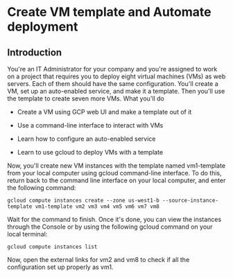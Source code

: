 # Create VM template and Automate deployment 

## Introduction

You're an IT Administrator for your company and you're assigned to work on a project that requires you to deploy eight virtual machines (VMs) as web servers. Each of them should have the same configuration. You'll create a VM, set up an auto-enabled service, and make it a template. Then you'll use the template to create seven more VMs.
What you'll do

- Create a VM using GCP web UI and make a template out of it

- Use a command-line interface to interact with VMs

- Learn how to configure an auto-enabled service

- Learn to use gcloud to deploy VMs with a template


Now, you'll create new VM instances with the template named vm1-template from your local computer using gcloud command-line interface. To do this, return back to the command line interface on your local computer, and enter the following command:

    gcloud compute instances create --zone us-west1-b --source-instance-template vm1-template vm2 vm3 vm4 vm5 vm6 vm7 vm8

Wait for the command to finish. Once it's done, you can view the instances through the Console or by using the following gcloud command on your local terminal:

    gcloud compute instances list

Now, open the external links for vm2 and vm8 to check if all the configuration set up properly as vm1.